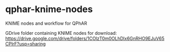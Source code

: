 # qphar-knime-nodes
KNIME nodes and workflow for QPhAR

GDrive folder containing KNIME nodes for download: https://drive.google.com/drive/folders/1COlzT0m0OLhDlx6GnRHO9EJuV65CPlrF?usp=sharing